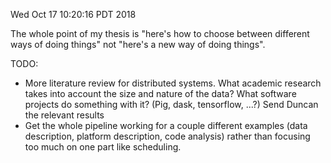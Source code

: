 Wed Oct 17 10:20:16 PDT 2018

The whole point of my thesis is "here's how to choose between different ways of doing things" not "here's a new way of doing things".


TODO:

- More literature review for distributed systems.
  What academic research takes into account the size and nature of the data?
  What software projects do something with it? (Pig, dask, tensorflow, ...?)
  Send Duncan the relevant results
- Get the whole pipeline working for a couple different examples (data description, platform description, code analysis) rather than focusing too much on one part like scheduling.
